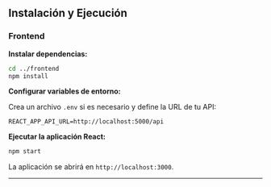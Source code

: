 ## Instalación y Ejecución

### Frontend

**Instalar dependencias:**

```bash
cd ../frontend
npm install
```

**Configurar variables de entorno:**

Crea un archivo `.env` si es necesario y define la URL de tu API:

```env
REACT_APP_API_URL=http://localhost:5000/api
```

**Ejecutar la aplicación React:**

```bash
npm start
```

La aplicación se abrirá en `http://localhost:3000`.

---